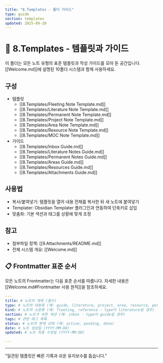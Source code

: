 ```yaml
---
title: "8.Templates - 폴더 가이드"
type: guide
section: templates
updated: 2025-09-20
---
```


# 🧰 8.Templates - 템플릿과 가이드

이 폴더는 모든 노트 유형의 표준 템플릿과 작성 가이드를 모아 둔 공간입니다. [[Welcome.md]]에 설명된 10폴더 시스템과 함께 사용하세요.

## 구성
- 템플릿
  - [[8.Templates/Fleeting Note Template.md]]
  - [[8.Templates/Literature Note Template.md]]
  - [[8.Templates/Permanent Note Template.md]]
  - [[8.Templates/Project Note Template.md]]
  - [[8.Templates/Area Note Template.md]]
  - [[8.Templates/Resource Note Template.md]]
  - [[8.Templates/MOC Note Template.md]]
- 가이드
  - [[8.Templates/Inbox Guide.md]]
  - [[8.Templates/Literature Notes Guide.md]]
  - [[8.Templates/Permanent Notes Guide.md]]
  - [[8.Templates/Areas Guide.md]]
  - [[8.Templates/Resources Guide.md]]
  - [[8.Templates/Attachments Guide.md]]

## 사용법
- 복사/붙여넣기: 템플릿을 열어 내용 전체를 복사한 뒤 새 노트에 붙여넣기
- Templater: Obsidian Templater 플러그인과 연동하여 단축키로 삽입
- 맞춤화: 기본 섹션과 태그를 상황에 맞게 조정

## 참고
- 첨부파일 정책: [[9.Attachments/README.md]]
- 전체 시스템 개요: [[Welcome.md]]

## 📋 Frontmatter 표준 순서

모든 노트의 Frontmatter는 다음 표준 순서를 따릅니다. 자세한 내용은 [[Welcome.md#Frontmatter 사용 원칙]]을 참조하세요.

```yaml
---
title: # 노트의 제목 (필수)
type: # 노트의 대분류 (예: guide, literature, project, area, resource, permanent)
kind: # 노트의 소분류 (예: fleeting, reference - type이 literature일 경우)
section: # 노트가 속한 섹션 (예: inbox - type이 guide일 경우)
tags: # 관련 태그 목록
status: # 노트의 현재 상태 (예: active, pending, done)
date: # 노트 생성일 (YYYY-MM-DD)
updated: # 노트 최종 수정일 (YYYY-MM-DD)

---
```

---

"일관된 템플릿은 빠른 기록과 쉬운 유지보수를 돕습니다."
